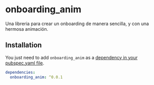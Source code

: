 # onboarding_anim

Una libreria para crear un onboarding de manera sencilla, y con una hermosa animación.

## Installation

You just need to add `onboarding_anim` as a [dependency in your pubspec.yaml file](https://flutter.io/using-packages/).

```yaml
dependencies:
  onboarding_anim: ^0.0.1
```
